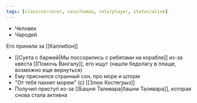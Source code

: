 ```yaml
---
tags: [class/sorcerer, race/human, role/player, status/alive]
---
```


- Человек
- Чародей

Его приняли за [[Каллибон]]

- [[Суета с баржей|Мы поссорились с ребятами на корабле]] из-за квеста [[Помочь Вангалу]], его ищут (нашли бедолагу в плаще, возможно еще вернуться)
- Ему приснился странный сон, про море и шторм
- "От тебя пахнет морем" (с) [[Злюк Костегрыз]]
- Получил приступ из-за [[Башня Таливара|башни Таливара]], которая снова стала активна
